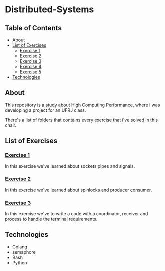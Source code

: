 # Distributed-Systems

## Table of Contents

<!--ts-->

- [About](#about)
- [List of Exercises](#list-of-exercises)
  - [Exercise 1](#exercise-1)
  - [Exercise 2](#exercise-2)
  - [Exercise 3](#exercise-3)
  - [Exercise 4](#exercise-4)
  - [Exercise 5](#exercise-5)
- [Technologies](#technologies)
<!--te-->

## About

This repository is a study about High Computing Performance, where i was developing a project for an UFRJ class.

There's a list of folders that contains every exercise that i've solved in this chair.

## List of Exercises

### [Exercise 1](https://github.com/DantasB/distributed-systems/tree/main/Trabalho_1)

In this exercise we've learned about sockets pipes and signals.

### [Exercise 2](https://github.com/DantasB/distributed-systems/tree/main/Trabalho_2)

In this exercise we've learned about spinlocks and producer consumer.

### [Exercise 3](https://github.com/DantasB/distributed-systems/tree/main/Trabalho_3)

In this exercise we've to write a code with a coordinator, receiver and process to handle the terminal requirements.

## Technologies

- Golang
- semaphore
- Bash
- Python
